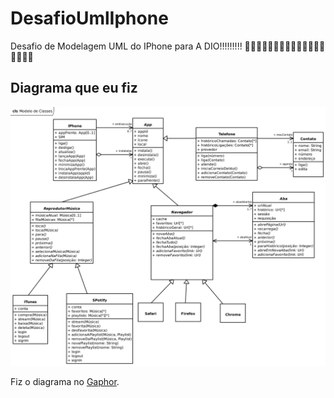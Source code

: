 # DesafioUmlIphone
Desafio de Modelagem UML do IPhone para A DIO!!!!!!!!!
📱📱📱📱📱📱📱📱📱📱📱📱📱📱📱📱📱📱

## Diagrama que eu fiz

![Diagrama UML do IPhone](Modelo_de_Classes.svg)

Fiz o diagrama no [Gaphor](https://gaphor.org/).

